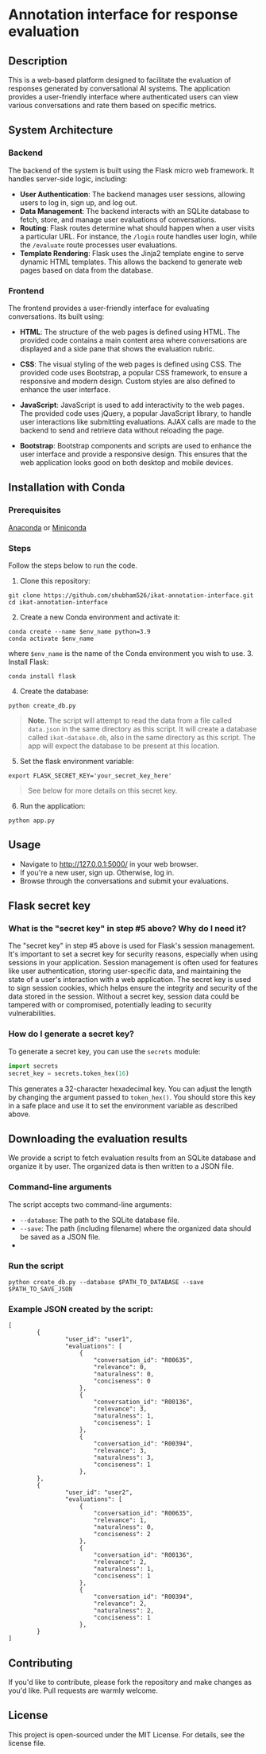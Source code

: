 # Annotation interface for response evaluation

## Description 
This is a web-based platform designed to facilitate the evaluation of responses generated by conversational AI systems. The application provides a user-friendly interface where authenticated users can view various conversations and rate them based on specific metrics. 

## System Architecture

### Backend

The backend of the system is built using the Flask micro web framework. It handles server-side logic, including:

- **User Authentication**: The backend manages user sessions, allowing users to log in, sign up, and log out.
- **Data Management**: The backend interacts with an SQLite database to fetch, store, and manage user evaluations of conversations.
- **Routing**: Flask routes determine what should happen when a user visits a particular URL. For instance, the `/login` route handles user login, while the `/evaluate` route processes user evaluations.
- **Template Rendering**: Flask uses the Jinja2 template engine to serve dynamic HTML templates. This allows the backend to generate web pages based on data from the database.

### Frontend

The frontend provides a user-friendly interface for evaluating conversations. Its built using:

- **HTML**: The structure of the web pages is defined using HTML. The provided code contains a main content area where conversations are displayed and a side pane that shows the evaluation rubric.
  
- **CSS**: The visual styling of the web pages is defined using CSS. The provided code uses Bootstrap, a popular CSS framework, to ensure a responsive and modern design. Custom styles are also defined to enhance the user interface.
  
- **JavaScript**: JavaScript is used to add interactivity to the web pages. The provided code uses jQuery, a popular JavaScript library, to handle user interactions like submitting evaluations. AJAX calls are made to the backend to send and retrieve data without reloading the page.
  
- **Bootstrap**: Bootstrap components and scripts are used to enhance the user interface and provide a responsive design. This ensures that the web application looks good on both desktop and mobile devices.


## Installation with Conda
### Prerequisites 
[Anaconda](https://www.anaconda.com/download) or [Miniconda](https://docs.conda.io/projects/miniconda/en/latest/)

### Steps 
Follow the steps below to run the code.

1. Clone this repository:
```
git clone https://github.com/shubham526/ikat-annotation-interface.git
cd ikat-annotation-interface
```
2. Create a new Conda environment and activate it:
```
conda create --name $env_name python=3.9
conda activate $env_name
```
where `$env_name` is the name of the Conda environment you wish to use. 
3. Install Flask:
```
conda install flask
```
4. Create the database:
```
python create_db.py
```
> **Note.** The script will attempt to read the data from a file called `data.json` in the same directory as this script. It will create a database called `ikat-database.db`, also in the same directory as this script. The app will expect the database to be present at this location.
5. Set the flask environment variable:
```
export FLASK_SECRET_KEY='your_secret_key_here'
```
> See below for more details on this secret key.
6. Run the application:
```
python app.py
```
## Usage
- Navigate to http://127.0.0.1:5000/ in your web browser.
- If you're a new user, sign up. Otherwise, log in.
- Browse through the conversations and submit your evaluations.

## Flask secret key

### What is the "secret key" in step #5 above? Why do I need it?
The "secret key" in step #5 above is used for Flask's session management. It's important to set a secret key for security reasons, especially when using sessions in your application. Session management is often used for features like user authentication, storing user-specific data, and maintaining the state of a user's interaction with a web application. The secret key is used to sign session cookies, which helps ensure the integrity and security of the data stored in the session. Without a secret key, session data could be tampered with or compromised, potentially leading to security vulnerabilities.

### How do I generate a secret key?
To generate a secret key, you can use the `secrets` module:
```python
import secrets
secret_key = secrets.token_hex(16)
```
This generates a 32-character hexadecimal key. You can adjust the length by changing the argument passed to `token_hex()`. You should store this key in a safe place and use it to set the environment variable as described above.

## Downloading the evaluation results
We provide a script to fetch evaluation results from an SQLite database and organize it by user. The organized data is then written to a JSON file. 

### Command-line arguments
The script accepts two command-line arguments:
- `--database`: The path to the SQLite database file.
- `--save`: The path (including filename) where the organized data should be saved as a JSON file.
- 
### Run the script
```
python create_db.py --database $PATH_TO_DATABASE --save $PATH_TO_SAVE_JSON
```

### Example JSON created by the script:
```
[
        {
                "user_id": "user1",
                "evaluations": [
                    {
                        "conversation_id": "R00635",
                        "relevance": 0,
                        "naturalness": 0,
                        "conciseness": 0
                    },
                    {
                        "conversation_id": "R00136",
                        "relevance": 3,
                        "naturalness": 1,
                        "conciseness": 1
                    },
                    {
                        "conversation_id": "R00394",
                        "relevance": 3,
                        "naturalness": 3,
                        "conciseness": 1
                    },
        },
        {
                "user_id": "user2",
                "evaluations": [
                    {
                        "conversation_id": "R00635",
                        "relevance": 1,
                        "naturalness": 0,
                        "conciseness": 2
                    },
                    {
                        "conversation_id": "R00136",
                        "relevance": 2,
                        "naturalness": 1,
                        "conciseness": 1
                    },
                    {
                        "conversation_id": "R00394",
                        "relevance": 2,
                        "naturalness": 2,
                        "conciseness": 1
                    },
        }
]
```



## Contributing
If you'd like to contribute, please fork the repository and make changes as you'd like. Pull requests are warmly welcome.

## License
This project is open-sourced under the MIT License. For details, see the license file. 

